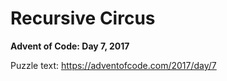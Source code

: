 # Recursive Circus

**Advent of Code: Day 7, 2017**

Puzzle text: https://adventofcode.com/2017/day/7
